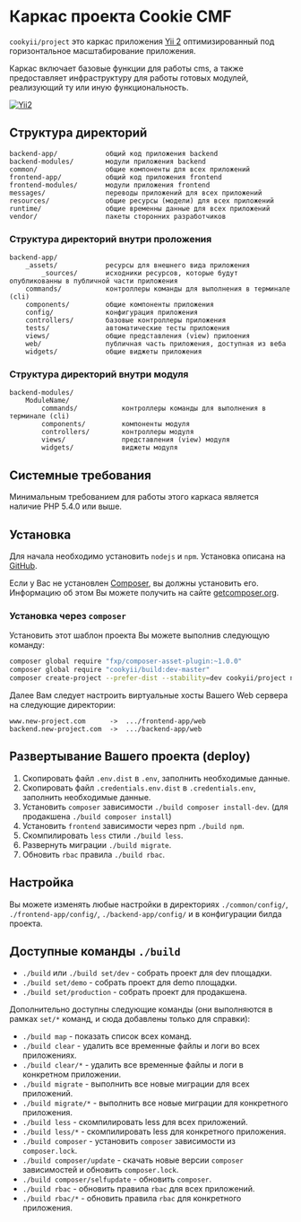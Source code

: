 Каркас проекта Cookie CMF
=========================

`cookyii/project` это каркас приложения [Yii 2](http://www.yiiframework.com/)
оптимизированный под горизонтальное масштабирование приложения.

Каркас включает базовые функции для работы cms,
а также предоставляет инфраструктуру для работы готовых модулей,
реализующий ту или иную функциональность.

[![Yii2](https://img.shields.io/badge/Powered_by-Yii_Framework-green.svg?style=flat)](http://www.yiiframework.com/)


Структура директорий
--------------------

    backend-app/            общий код приложения backend
    backend-modules/        модули приложения backend
    common/                 общие компоненты для всех приложений
    frontend-app/           общий код приложения frontend
    frontend-modules/       модули приложения frontend
    messages/               переводы приложений для всех приложений
    resources/              общие ресурсы (модели) для всех приложений
    runtime/                общие временны данные для всех приложений
    vendor/                 пакеты сторонних разработчиков



### Структура директорий внутри проложения

    backend-app/
        _assets/            ресурсы для внешнего вида приложения
            _sources/       исходники ресурсов, которые будут опубликованны в публичной части приложения
        commands/           контроллеры команды для выполнения в терминале (cli)
        components/         общие компоненты приложения
        config/             конфигурация приложения
        controllers/        базовые контроллеры приложения
        tests/              автоматические тесты приложения
        views/              общие представления (view) прилоения
        web/                публичная часть приложения, доступная из веба
        widgets/            общие виджеты приложения
        


### Структура директорий внутри модуля

    backend-modules/
        ModuleName/
            commands/           контроллеры команды для выполнения в терминале (cli)
            components/         компоненты модуля
            controllers/        контроллеры модуля
            views/              представления (view) модуля
            widgets/            виджеты модуля



Системные требования
--------------------

Минимальным требованием для работы этого каркаса является наличие PHP 5.4.0 или выше.


Установка
---------

Для начала необходимо установить `nodejs` и `npm`. Установка описана на [GitHub](https://github.com/joyent/node/wiki/Installation).

Если у Вас не установлен [Composer](http://getcomposer.org/), вы должны установить его.
Информацию об этом Вы можете получить на сайте [getcomposer.org](http://getcomposer.org/doc/00-intro.md#installation-nix).

### Установка через `composer`

Установить этот шаблон проекта Вы можете выполнив следующую команду:

```bash
composer global require "fxp/composer-asset-plugin:~1.0.0"
composer global require "cookyii/build:dev-master"
composer create-project --prefer-dist --stability=dev cookyii/project new-project
```

Далее Вам следует настроить виртуальные хосты Вашего Web сервера на следующие директории:

```
www.new-project.com      ->  .../frontend-app/web
backend.new-project.com  ->  .../backend-app/web
```


Развертывание Вашего проекта (deploy)
-------------------------------------

1. Скопировать файл `.env.dist` в `.env`, заполнить необходимые данные.
2. Скопировать файл `.credentials.env.dist` в `.credentials.env`, заполнить необходимые данные.
3. Установить `composer` зависимости `./build composer install-dev`. (для продакшена `./build composer install`)
4. Установить `frontend` зависимости через npm `./build npm`.
5. Скомпилировать `less` стили `./build less`.
6. Развернуть миграции `./build migrate`.
7. Обновить `rbac` правила `./build rbac`.


Настройка
---------

Вы можете изменять любые настройки в директориях `./common/config/`, `./frontend-app/config/`, `./backend-app/config/` и в конфигурации билда проекта.


Доступные команды `./build`
---------------------------

* `./build` или `./build set/dev` - собрать проект для dev площадки.
* `./build set/demo` - собрать проект для demo площадки.
* `./build set/production` - собрать проект для продакшена.

Дополнительно доступны следующие команды (они выполняются в рамках `set/*` команд, и сюда добавлены только для справки):
* `./build map` - показать список всех команд.
* `./build clear` - удалить все временные файлы и логи во всех приложениях.
* `./build clear/*` - удалить все временные файлы и логи в конкретном приложении.
* `./build migrate` - выполнить все новые миграции для всех приложений.
* `./build migrate/*` - выполнить все новые миграции для конкретного приложения.
* `./build less` - скомпилировать less для всех приложений.
* `./build less/*` - скомпилировать less для конкретного приложения.
* `./build composer` - установить `composer` зависимости из `composer.lock`.
* `./build composer/update` - скачать новые версии `composer` зависимостей и обновить `composer.lock`.
* `./build composer/selfupdate` - обновить `composer`.
* `./build rbac` - обновить правила `rbac` для всех приложений.
* `./build rbac/*` - обновить правила `rbac` для конкретного приложения.